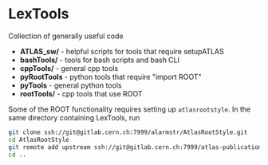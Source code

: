 # LexTools
Collection of generally useful code

- **ATLAS_sw/** - helpful scripts for tools that require setupATLAS
- **bashTools/** - tools for bash scripts and bash CLI
- **cppTools/** - general cpp tools 
- **pyRootTools** - python tools that require "import ROOT"
- **pyTools** - general python tools
- **rootTools/** - cpp tools that use ROOT 

Some of the ROOT functionality requires setting up `atlasrootstyle`. In the same directory containing LexTools, run
```bash
git clone ssh://git@gitlab.cern.ch:7999/alarmstr/AtlasRootStyle.git
cd AtlasRootStyle
git remote add upstream ssh://git@gitlab.cern.ch:7999/atlas-publications-committee/atlasrootstyle.git
cd ..
```
